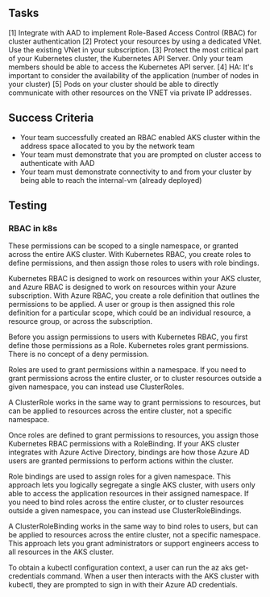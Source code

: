 ## Tasks

[1] Integrate with AAD to implement Role-Based Access Control (RBAC) for cluster authentication
[2] Protect your resources by using a dedicated VNet. Use the existing VNet in your subscription.
[3] Protect the most critical part of your Kubernetes cluster, the Kubernetes API Server.
    Only your team members should be able to access the Kubernetes API server.
[4] HA: It's important to consider the availability of the application (number of nodes in your cluster)
[5] Pods on your cluster should be able to directly communicate with other resources on the VNET via private IP addresses.


## Success Criteria
- Your team successfully created an RBAC enabled AKS cluster within the address space allocated to you by the network team
- Your team must demonstrate that you are prompted on cluster access to authenticate with AAD
- Your team must demonstrate connectivity to and from your cluster by being able to reach the internal-vm (already deployed)


## Testing

### RBAC in k8s
These permissions can be scoped to a single namespace, or granted across the entire AKS cluster. With Kubernetes RBAC, you create roles to define permissions, and then assign those roles to users with role bindings.

Kubernetes RBAC is designed to work on resources within your AKS cluster, and Azure RBAC is designed to work on resources within your Azure subscription. With Azure RBAC, you create a role definition that outlines the permissions to be applied. A user or group is then assigned this role definition for a particular scope, which could be an individual resource, a resource group, or across the subscription.

Before you assign permissions to users with Kubernetes RBAC, you first define those permissions as a Role. Kubernetes roles grant permissions. There is no concept of a deny permission.

Roles are used to grant permissions within a namespace. If you need to grant permissions across the entire cluster, or to cluster resources outside a given namespace, you can instead use ClusterRoles.

A ClusterRole works in the same way to grant permissions to resources, but can be applied to resources across the entire cluster, not a specific namespace.

Once roles are defined to grant permissions to resources, you assign those Kubernetes RBAC permissions with a RoleBinding. If your AKS cluster integrates with Azure Active Directory, bindings are how those Azure AD users are granted permissions to perform actions within the cluster.

Role bindings are used to assign roles for a given namespace. This approach lets you logically segregate a single AKS cluster, with users only able to access the application resources in their assigned namespace. If you need to bind roles across the entire cluster, or to cluster resources outside a given namespace, you can instead use ClusterRoleBindings.

A ClusterRoleBinding works in the same way to bind roles to users, but can be applied to resources across the entire cluster, not a specific namespace. This approach lets you grant administrators or support engineers access to all resources in the AKS cluster.




To obtain a kubectl configuration context, a user can run the az aks get-credentials command. When a user then interacts with the AKS cluster with kubectl, they are prompted to sign in with their Azure AD credentials. 
